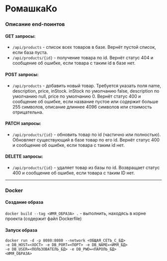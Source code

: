 # РомашкаКо

### Описание end-поинтов
#### GET запросы:

* `/api/products` - список всех товаров в базе. Вернёт пустой список, если база пуста.
* `/api/products/{id}` - получение товара по id. Вернёт статус 404 и сообщение об ошибке, если товара с таким id в 
базе нет.

#### POST запросы:

* `/api/products` - добавить новый товар. Требуется указать поля name, description, price, inStock. inStock по умолчанию
false, description по умолчанию null, price по умолчанию 0. Вернёт статус 400 и сообщение об ошибке, если название
пустое или содержит больше 255 символов, описание длиннее 4096 символов или стоимость отрицательна.

#### PATCH запросы:

* `/api/products/{id}` - обновить товар по id (частично или полностью). Обновляет существующий в базе товар по его id. 
Вернёт статус 400 и сообщение об ошибке, если товара с таким id нет.

#### DELETE запросы:

* `/api/products/{id}` - удаляет товар из базы по id. Возвращает статус 400 и сообщение об ошибке, если товара с таким
ID нет.

---

### Docker

#### Создание образа

`docker build --tag <ИМЯ_ОБРАЗА> .` - выполнить, находясь в корне проекта (содержит файл Dockerfile)

#### Запуск образа

```
docker run -d -p 8080:8080 --network <ОБЩАЯ_СЕТЬ_С_БД>
-e DB_HOST=<ХОСТ> -e DB_PORT=<ПОРТ> -e DB_NAME=<ИМЯ_БД>
-e DB_USER=<ПОЛЬЗОВАТЕЛЬ_БД> -e DB_PWD=<ПАРОЛЬ_БД>
<ИМЯ_ОБРАЗА>
```

